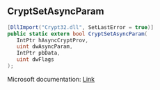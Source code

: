 ## CryptSetAsyncParam

```csharp
[DllImport("Crypt32.dll", SetLastError = true)]
public static extern bool CryptSetAsyncParam(
   IntPtr hAsyncCryptProv,
   uint dwAsyncParam,
   IntPtr pbData,
   uint dwFlags
);
```

Microsoft documentation: [Link](https://docs.microsoft.com/en-us/windows/win32/api/wincrypt/nf-wincrypt-cryptsetasyncparam)

